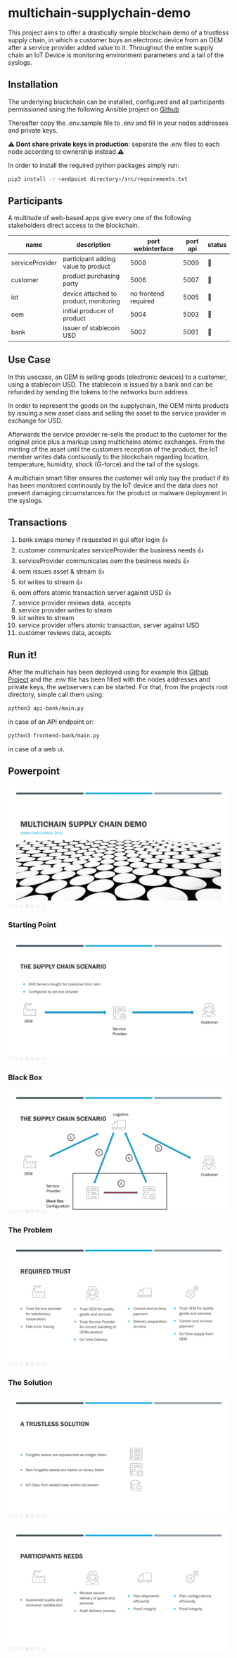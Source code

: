 # multichain-supplychain-demo
This project aims to offer a drastically simple blockchain demo of a trustless supply chain, in which a customer buys an electronic device from an OEM after a service provider added value to it. Throughout the entire supply chain an IoT Device is monitoring environment parameters and a tail of the syslogs.

## Installation
The underlying blockchain can be installed, configured and all participants permissioned using the following Ansible project on [Github](https://github.com/joengelh/multichain-ansible-automation)

Thereafter copy the .env.sample file to .env and fill in your nodes addresses and private keys.

:warning: **Dont share private keys in production**: seperate the .env files to each node according to ownership instead :warning:

In order to install the required python packages simply run:

```bash
pip3 install -r <endpoint directory>/src/requirements.txt
```

## Participants
A multitude of web-based apps give every one of the following stakeholders direct access to the blockchain.

name | description | port webinterface | port api | status
-----|-------------|-------------------|----------|-------
serviceProvider | participant adding value to product | 5008 | 5009 | :yellow_heart:
customer | product purchasing party | 5006 | 5007 | :yellow_heart:
iot | device attached to product, monitoring | no frontend required | 5005 | :green_heart:
oem | initial producer of product | 5004 | 5003 | :yellow_heart:
bank | issuer of stablecoin USD | 5002 | 5001 | :green_heart:

## Use Case

In this usecase, an OEM is selling goods (electronic devices) to a customer, using a stablecoin USD.
The stablecoin is issued by a bank and can be refunded by sending the tokens to the networks burn address.

In order to represent the goods on the supplychain, the OEM mints products by issuing a new asset class and selling the asset to the service provider in exchange for USD.

Afterwards the service provider re-sells the product to the customer for the original price plus a markup using multichains atomic exchanges.
From the minting of the asset until the customers reception of the product, the IoT member writes data contiuously to the blockchain regarding location, temperature, humidity, shock (G-force) and the tail of the syslogs.

A multichain smart filter ensures the customer will only buy the product if its has been monitored continously by the IoT device and the data does not present damaging circumstances for the product or malware deployment in the syslogs.

## Transactions

1. bank swaps money if requested in gui after login :thumbsup:
2. customer communicates serviceProvider the business needs :thumbsup:
3. serviceProvider communicates oem the besiness needs :thumbsup:
4. oem issues asset & stream :thumbsup:
5. iot writes to stream :thumbsup:
6. oem offers atomic transaction server against USD :thumbsup:
7. service provider reviews data, accepts
8. service provider writes to steam
9. iot writes to stream
10. service provider offers atomic transaction, server against USD
11. customer reviews data, accepts

## Run it!
After the multichain has been deployed using for example this [Github Project](https://github.com/joengelh/multichain-ansible-automation) and the .env file has been filled with the nodes addresses and private keys, the webservers can be started.
For that, from the projects root directory, simple call them using:

```bash
python3 api-bank/main.py
```

in case of an API endpoint or:

```bash
python3 frontend-bank/main.py
```

in case of a web ui.

## Powerpoint

![Title](images/slide1.PNG)

### Starting Point

![Starting Point](images/slide2.PNG)

### Black Box

![Black Box](images/slide3.PNG)

### The Problem

![The Problem](images/slide4.PNG)

### The Solution

![The Solution](images/slide5.PNG)

![Needs Met](images/slide6.PNG)

